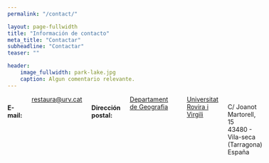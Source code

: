 ```yaml
---
permalink: "/contact/"

layout: page-fullwidth
title: "Información de contacto"
meta_title: "Contactar"
subheadline: "Contactar"
teaser: ""

header:
    image_fullwidth: park-lake.jpg
    caption: Algun comentario relevante.
---
```


<div class="row">

<div class="small-12 large-4 columns">

<h4>E-mail:</h4>
<a href="mailto: restaura@urv.cat?subject=RESTAURA" title="restaura@urv.cat">restaura@urv.cat</a>

<h4>Dirección postal:</h4>
<a href="https://www.geografia.urv.cat/ca/">Departament de Geografia</a><br>
<a href="https://www.urv.cat/">Universitat Rovira i Virgili</a><br>
C/ Joanot Martorell, 15 <br>
43480 - Vila-seca (Tarragona) <br>
España

</div>

<div class="small-12 large-8 columns">


<html>
<head>
<link rel="stylesheet" href="https://unpkg.com/leaflet@1.7.1/dist/leaflet.css" integrity="sha512-xodZBNTC5n17Xt2atTPuE1HxjVMSvLVW9ocqUKLsCC5CXdbqCmblAshOMAS6/keqq/sMZMZ19scR4PsZChSR7A==" crossorigin=""/>
<script src="https://unpkg.com/leaflet@1.7.1/dist/leaflet.js" integrity="sha512-XQoYMqMTK8LvdxXYG3nZ448hOEQiglfqkJs1NOQV44cWnUrBc8PkAOcXy20w0vlaXaVUearIOBhiXZ5V3ynxwA==" crossorigin=""></script>


	
</head>
<body>
<div id="mapid" style="width: 100%; height: 400px;"></div>
<script>

       var mymap = L.map('mapid', {
            zoomControl:true, maxZoom:18, minZoom:2
        }).fitBounds([[41.10188530474122,1.146026661908157],[41.103289521850144,1.149400214972932]]);


	L.tileLayer('http://{s}.google.com/vt/lyrs=s,h&x={x}&y={y}&z={z}', {
	attribution: 'Google Maps',
        maxZoom: 18,
        minZoom: 2,
        subdomains: ['mt0', 'mt1', 'mt2', 'mt3'],
    }).addTo(mymap);

	L.marker([41.10248, 1.14790]).addTo(mymap)
		.bindPopup("<b>Facultat de Turismo y Geografía</b><br />Universitat Rovira i Virgili").openPopup();

	var popup = L.popup();

</script>

</body>
</html>


</div>

